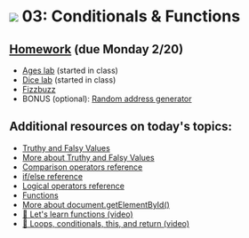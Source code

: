 # ![](https://ga-dash.s3.amazonaws.com/production/assets/logo-9f88ae6c9c3871690e33280fcf557f33.png) 03: Conditionals & Functions

## [Homework](starter-code) (due Monday 2/20)
* [Ages lab](starter-code/1-ages-lab) (started in class)
* [Dice lab](starter-code/3-dice-lab) (started in class)
* [Fizzbuzz](starter-code/4-fizzbuzz-homework)
* BONUS (optional): [Random address generator](starter-code/5-random-address-generator-bonus)

## Additional resources on today's topics:

* [Truthy and Falsy Values](https://docs.nodejitsu.com/articles/javascript-conventions/what-are-truthy-and-falsy-values/)
* [More about Truthy and Falsy Values](http://adripofjavascript.com/blog/drips/truthy-and-falsy-values-in-javascript.html)
* [Comparison operators reference](https://developer.mozilla.org/en-US/docs/Web/JavaScript/Reference/Operators/Comparison_Operators)
* [if/else reference](https://developer.mozilla.org/en-US/docs/Web/JavaScript/Reference/Statements/if...else)
* [Logical operators reference](https://developer.mozilla.org/en-US/docs/Web/JavaScript/Reference/Operators/Logical_Operators)
* [Functions](https://developer.mozilla.org/en-US/docs/Web/JavaScript/Guide/Functions)
* [More about document.getElementById()](https://developer.mozilla.org/en-US/docs/Web/API/Document/getElementById)
* [&#127909; Let's learn functions (video)](https://www.youtube.com/watch?v=8n2j__EBgpc)
* [&#127909; Loops, conditionals, this, and return (video)](https://www.youtube.com/watch?v=hfBgPKxN2HE)
